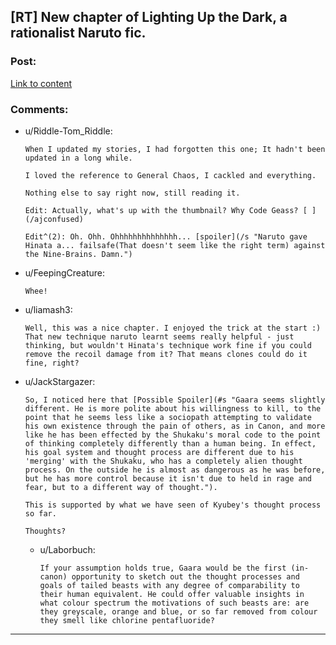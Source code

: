 ## [RT] New chapter of Lighting Up the Dark, a rationalist Naruto fic.

### Post:

[Link to content](https://www.fanfiction.net/s/9311012/14/Lighting-Up-the-Dark)

### Comments:

- u/Riddle-Tom_Riddle:
  ```
  When I updated my stories, I had forgotten this one; It hadn't been updated in a long while.

  I loved the reference to General Chaos, I cackled and everything.

  Nothing else to say right now, still reading it.

  Edit: Actually, what's up with the thumbnail? Why Code Geass? [ ](/ajconfused)

  Edit^(2): Oh. Ohh. Ohhhhhhhhhhhhhh... [spoiler](/s "Naruto gave Hinata a... failsafe(That doesn't seem like the right term) against the Nine-Brains. Damn.")
  ```

- u/FeepingCreature:
  ```
  Whee!
  ```

- u/liamash3:
  ```
  Well, this was a nice chapter. I enjoyed the trick at the start :)
  That new technique naruto learnt seems really helpful - just thinking, but wouldn't Hinata's technique work fine if you could remove the recoil damage from it? That means clones could do it fine, right?
  ```

- u/JackStargazer:
  ```
  So, I noticed here that [Possible Spoiler](#s "Gaara seems slightly different. He is more polite about his willingness to kill, to the point that he seems less like a sociopath attempting to validate his own existence through the pain of others, as in Canon, and more like he has been effected by the Shukaku's moral code to the point of thinking completely differently than a human being. In effect, his goal system and thought process are different due to his 'merging' with the Shukaku, who has a completely alien thought process. On the outside he is almost as dangerous as he was before, but he has more control because it isn't due to held in rage and fear, but to a different way of thought.").

  This is supported by what we have seen of Kyubey's thought process so far.

  Thoughts?
  ```

  - u/Laborbuch:
    ```
    If your assumption holds true, Gaara would be the first (in-canon) opportunity to sketch out the thought processes and goals of tailed beasts with any degree of comparability to their human equivalent. He could offer valuable insights in what colour spectrum the motivations of such beasts are: are they greyscale, orange and blue, or so far removed from colour they smell like chlorine pentafluoride?
    ```

---

